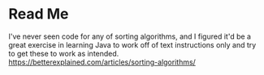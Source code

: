 # Read Me 

I've never seen code for any of sorting algorithms, and I figured it'd be a great exercise in learning Java to work off of text instructions only and try to get these to work as intended. 
https://betterexplained.com/articles/sorting-algorithms/ 
